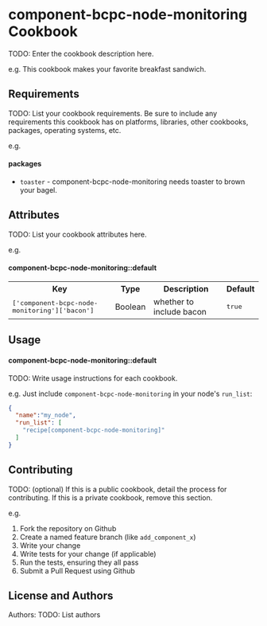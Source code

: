 component-bcpc-node-monitoring Cookbook
=======================================
TODO: Enter the cookbook description here.

e.g.
This cookbook makes your favorite breakfast sandwich.

Requirements
------------
TODO: List your cookbook requirements. Be sure to include any requirements this cookbook has on platforms, libraries, other cookbooks, packages, operating systems, etc.

e.g.
#### packages
- `toaster` - component-bcpc-node-monitoring needs toaster to brown your bagel.

Attributes
----------
TODO: List your cookbook attributes here.

e.g.
#### component-bcpc-node-monitoring::default
<table>
  <tr>
    <th>Key</th>
    <th>Type</th>
    <th>Description</th>
    <th>Default</th>
  </tr>
  <tr>
    <td><tt>['component-bcpc-node-monitoring']['bacon']</tt></td>
    <td>Boolean</td>
    <td>whether to include bacon</td>
    <td><tt>true</tt></td>
  </tr>
</table>

Usage
-----
#### component-bcpc-node-monitoring::default
TODO: Write usage instructions for each cookbook.

e.g.
Just include `component-bcpc-node-monitoring` in your node's `run_list`:

```json
{
  "name":"my_node",
  "run_list": [
    "recipe[component-bcpc-node-monitoring]"
  ]
}
```

Contributing
------------
TODO: (optional) If this is a public cookbook, detail the process for contributing. If this is a private cookbook, remove this section.

e.g.
1. Fork the repository on Github
2. Create a named feature branch (like `add_component_x`)
3. Write your change
4. Write tests for your change (if applicable)
5. Run the tests, ensuring they all pass
6. Submit a Pull Request using Github

License and Authors
-------------------
Authors: TODO: List authors
